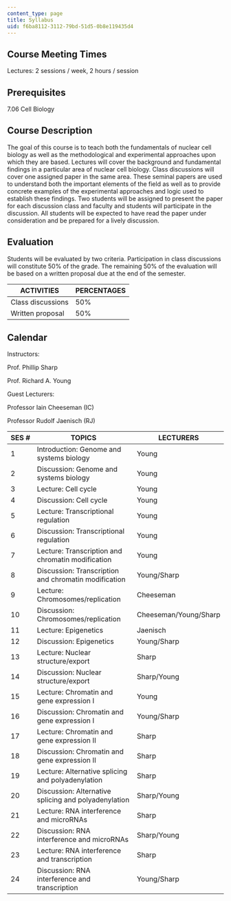 ```yaml
---
content_type: page
title: Syllabus
uid: f6ba8112-3112-79bd-51d5-0b8e119435d4
---
```


Course Meeting Times
--------------------

Lectures: 2 sessions / week, 2 hours / session

Prerequisites
-------------

7.06 Cell Biology

Course Description
------------------

The goal of this course is to teach both the fundamentals of nuclear cell biology as well as the methodological and experimental approaches upon which they are based. Lectures will cover the background and fundamental findings in a particular area of nuclear cell biology. Class discussions will cover one assigned paper in the same area. These seminal papers are used to understand both the important elements of the field as well as to provide concrete examples of the experimental approaches and logic used to establish these findings. Two students will be assigned to present the paper for each discussion class and faculty and students will participate in the discussion. All students will be expected to have read the paper under consideration and be prepared for a lively discussion.

Evaluation
----------

Students will be evaluated by two criteria. Participation in class discussions will constitute 50% of the grade. The remaining 50% of the evaluation will be based on a written proposal due at the end of the semester.

| ACTIVITIES | PERCENTAGES |
| --- | --- |
| Class discussions | 50% |
| Written proposal | 50% 

Calendar
--------

Instructors:

Prof. Phillip Sharp

Prof. Richard A. Young

Guest Lecturers:

Professor Iain Cheeseman (IC)

Professor Rudolf Jaenisch (RJ)

| SES # | TOPICS | LECTURERS |
| --- | --- | --- |
| 1 | Introduction: Genome and systems biology | Young |
| 2 | Discussion: Genome and systems biology | Young |
| 3 | Lecture: Cell cycle | Young |
| 4 | Discussion: Cell cycle | Young |
| 5 | Lecture: Transcriptional regulation | Young |
| 6 | Discussion: Transcriptional regulation | Young |
| 7 | Lecture: Transcription and chromatin modification | Young |
| 8 | Discussion: Transcription and chromatin modification | Young/Sharp |
| 9 | Lecture: Chromosomes/replication | Cheeseman |
| 10 | Discussion: Chromosomes/replication | Cheeseman/Young/Sharp |
| 11 | Lecture: Epigenetics | Jaenisch |
| 12 | Discussion: Epigenetics | Young/Sharp |
| 13 | Lecture: Nuclear structure/export | Sharp |
| 14 | Discussion: Nuclear structure/export | Sharp/Young |
| 15 | Lecture: Chromatin and gene expression I | Young |
| 16 | Discussion: Chromatin and gene expression I | Young/Sharp |
| 17 | Lecture: Chromatin and gene expression II | Sharp |
| 18 | Discussion: Chromatin and gene expression II | Sharp |
| 19 | Lecture: Alternative splicing and polyadenylation | Sharp |
| 20 | Discussion: Alternative splicing and polyadenylation | Sharp/Young |
| 21 | Lecture: RNA interference and microRNAs | Sharp |
| 22 | Discussion: RNA interference and microRNAs | Sharp/Young |
| 23 | Lecture: RNA interference and transcription | Sharp |
| 24 | Discussion: RNA interference and transcription | Young/Sharp